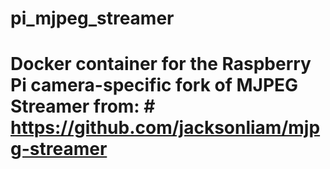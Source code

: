 # pi_mjpeg_streamer
# Docker container for the Raspberry Pi camera-specific fork of MJPEG Streamer from: # https://github.com/jacksonliam/mjpg-streamer
